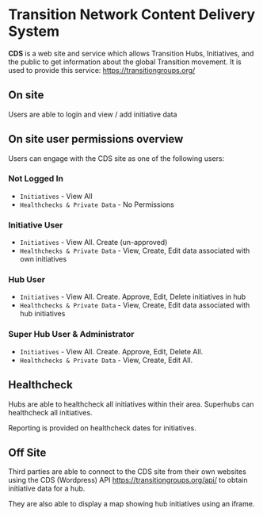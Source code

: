 # Transition Network Content Delivery System

**CDS** is a web site and service which allows Transition Hubs, Initiatives, and the public to get information about the global Transition movement. It is used to provide this service: https://transitiongroups.org/

## On site ##
Users are able to login and view / add initiative data

## On site user permissions overview ##

Users can engage with the CDS site as one of the following users:

### Not Logged In ###
- `Initiatives` - View All
- `Healthchecks & Private Data` - No Permissions

### Initiative User ###
- `Initiatives` - View All. Create (un-approved)
- `Healthchecks & Private Data` - View, Create, Edit data associated with own initiatives

### Hub User ###
- `Initiatives` - View All. Create. Approve, Edit, Delete initiatives in hub
- `Healthchecks & Private Data` - View, Create, Edit data associated with hub initiatives

### Super Hub User & Administrator ###
- `Initiatives` - View All. Create. Approve, Edit, Delete All.
- `Healthchecks & Private Data` - View, Create, Edit All.

## Healthcheck ##
Hubs are able to healthcheck all initiatives within their area. Superhubs can healthcheck all initiatives.

Reporting is provided on healthcheck dates for initiatives.

## Off Site ##

Third parties are able to connect to the CDS site from their own websites using the CDS (Wordpress) API https://transitiongroups.org/api/ to obtain initiative data for a hub.

They are also able to display a map showing hub initiatives using an iframe.

